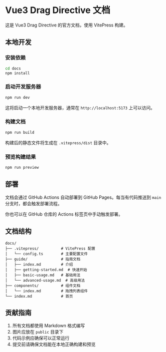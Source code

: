 # Vue3 Drag Directive 文档

这是 Vue3 Drag Directive 的官方文档，使用 VitePress 构建。

## 本地开发

### 安装依赖

```bash
cd docs
npm install
```

### 启动开发服务器

```bash
npm run dev
```

这将启动一个本地开发服务器，通常在 `http://localhost:5173` 上可以访问。

### 构建文档

```bash
npm run build
```

构建后的静态文件将生成在 `.vitepress/dist` 目录中。

### 预览构建结果

```bash
npm run preview
```

## 部署

文档会通过 GitHub Actions 自动部署到 GitHub Pages。每当有代码推送到 `main` 分支时，都会触发部署流程。

你也可以在 GitHub 仓库的 Actions 标签页中手动触发部署。

## 文档结构

```
docs/
├── .vitepress/          # VitePress 配置
│   └── config.ts        # 主要配置文件
├── guide/               # 指南文档
│   ├── index.md         # 介绍
│   ├── getting-started.md  # 快速开始
│   ├── basic-usage.md   # 基础用法
│   └── advanced-usage.md  # 高级用法
├── components/          # 组件文档
│   └── index.md         # 拖拽列表组件
└── index.md             # 首页
```

## 贡献指南

1. 所有文档都使用 Markdown 格式编写
2. 图片应放在 `public` 目录下
3. 代码示例应确保可以正常运行
4. 提交前请确保文档能在本地正确构建和预览